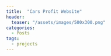 ```yaml
---
title:  "Cars Profit Website"
header:
  teaser: "/assets/images/500x300.png"
categories: 
  - Posts
tags:
  - projects
---
```

